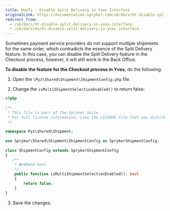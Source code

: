 ```yaml
---
title: HowTo - Disable Split Delivery in Yves Interface
originalLink: https://documentation.spryker.com/v6/docs/ht-disable-split-delivery-in-yves-interface
redirect_from:
  - /v6/docs/ht-disable-split-delivery-in-yves-interface
  - /v6/docs/en/ht-disable-split-delivery-in-yves-interface
---
```


Sometimes payment service providers do not support multiple shipments for the same order, which contradicts the essence of the Split Delivery feature. In this case, you can disable the Split Delivery feature in the Сheckout process, however, it will still work in the Back Office.

**To disable the feature for the Checkout process in Yves**, do the following:

 1. Open the `\Pyz\Shared\Shipment\ShipmentConfig.php` file. 

2. Change the `isMultiShipmentSelectionEnabled()` to return false:

```php
<?php
 
/**
 * This file is part of the Spryker Suite.
 * For full license information, view the LICENSE file that was distributed with this source code.
 */
 
namespace Pyz\Shared\Shipment;
 
use Spryker\Shared\Shipment\ShipmentConfig as SprykerShipmentConfig;
 
class ShipmentConfig extends SprykerShipmentConfig
{
   /**
    * @return bool
    */
    public function isMultiShipmentSelectionEnabled(): bool
    {
        return false;
    }
}
```

3. Save the changes.
